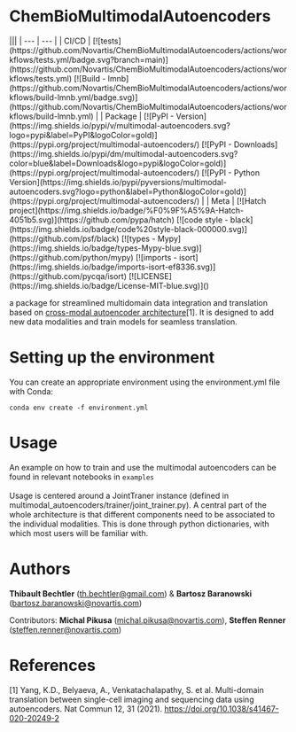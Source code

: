 # ChemBioMultimodalAutoencoders
 

<div>
|||
| --- | --- |
| CI/CD | [![tests](https://github.com/Novartis/ChemBioMultimodalAutoencoders/actions/workflows/tests.yml/badge.svg?branch=main)](https://github.com/Novartis/ChemBioMultimodalAutoencoders/actions/workflows/tests.yml) [![Build - lmnb](https://github.com/Novartis/ChemBioMultimodalAutoencoders/actions/workflows/build-lmnb.yml/badge.svg)](https://github.com/Novartis/ChemBioMultimodalAutoencoders/actions/workflows/build-lmnb.yml) |
| Package | [![PyPI - Version](https://img.shields.io/pypi/v/multimodal-autoencoders.svg?logo=pypi&label=PyPI&logoColor=gold)](https://pypi.org/project/multimodal-autoencoders/) [![PyPI - Downloads](https://img.shields.io/pypi/dm/multimodal-autoencoders.svg?color=blue&label=Downloads&logo=pypi&logoColor=gold)](https://pypi.org/project/multimodal-autoencoders/) [![PyPI - Python Version](https://img.shields.io/pypi/pyversions/multimodal-autoencoders.svg?logo=python&label=Python&logoColor=gold)](https://pypi.org/project/multimodal-autoencoders/) |
| Meta | [![Hatch project](https://img.shields.io/badge/%F0%9F%A5%9A-Hatch-4051b5.svg)](https://github.com/pypa/hatch) [![code style - black](https://img.shields.io/badge/code%20style-black-000000.svg)](https://github.com/psf/black) [![types - Mypy](https://img.shields.io/badge/types-Mypy-blue.svg)](https://github.com/python/mypy) [![imports - isort](https://img.shields.io/badge/imports-isort-ef8336.svg)](https://github.com/pycqa/isort) [![LICENSE](https://img.shields.io/badge/License-MIT-blue.svg)]()

 

</div>

a package for streamlined multidomain data integration and translation based on [cross-modal autoencoder architecture](https://github.com/uhlerlab/cross-modal-autoencoders)[1]. It is designed to add new data modalities and train models for seamless translation. 

# Setting up the environment
You can create an appropriate environment using the environment.yml file with Conda:

```conda env create -f environment.yml```

# Usage
An example on how to train and use the multimodal autoencoders can be found in relevant notebooks in `examples` <br>
<br>
Usage is centered around a JointTraner instance (defined in multimodal_autoencoders/trainer/joint_trainer.py). A central part of the whole architecture is that different components need to be associated to the individual modalities. This is done through python dictionaries, with which most users will be familiar with.<br>

# Authors
**Thibault Bechtler** (th.bechtler@gmail.com) & **Bartosz Baranowski** (bartosz.baranowski@novartis.com)

Contributors:
**Michal Pikusa** (michal.pikusa@novartis.com), **Steffen Renner** (steffen.renner@novartis.com)

# References
[1] Yang, K.D., Belyaeva, A., Venkatachalapathy, S. et al. Multi-domain translation between single-cell imaging and sequencing data using autoencoders. Nat Commun 12, 31 (2021). https://doi.org/10.1038/s41467-020-20249-2

